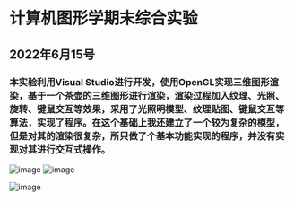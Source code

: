 # 计算机图形学期末综合实验
## 2022年6月15号
### 本实验利用Visual Studio进行开发，使用OpenGL实现三维图形渲染，基于一个茶壶的三维图形进行渲染，渲染过程加入纹理、光照、旋转、键鼠交互等效果，采用了光照明模型、纹理贴图、键鼠交互等算法，实现了程序。在这个基础上我还建立了一个较为复杂的模型，但是对其的渲染很复杂，所只做了个基本功能实现的程序，并没有实现对其进行交互式操作。


![image]()
![image]()

![image]()

